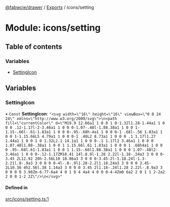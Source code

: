 [@fabwcie/drawer](../README.md) / [Exports](../modules.md) / icons/setting

# Module: icons/setting

## Table of contents

### Variables

- [SettingIcon](icons_setting.md#settingicon)

## Variables

### SettingIcon

• `Const` **SettingIcon**: ``"<svg width=\"16\" height=\"16\" viewBox=\"0 0 24 24\" xmlns=\"http://www.w3.org/2000/svg\">\n<path fill=\"currentColor\" d=\"M19.9 12.66a1 1 0 0 1 0-1.32l1.28-1.44a1 1 0 0 0 .12-1.17l-2-3.46a1 1 0 0 0-1.07-.48l-1.88.38a1 1 0 0 1-1.15-.66l-.61-1.83a1 1 0 0 0-.95-.68h-4a1 1 0 0 0-1 .68l-.56 1.83a1 1 0 0 1-1.15.66L5 4.79a1 1 0 0 0-1 .48L2 8.73a1 1 0 0 0 .1 1.17l1.27 1.44a1 1 0 0 1 0 1.32L2.1 14.1a1 1 0 0 0-.1 1.17l2 3.46a1 1 0 0 0 1.07.48l1.88-.38a1 1 0 0 1 1.15.66l.61 1.83a1 1 0 0 0 1 .68h4a1 1 0 0 0 .95-.68l.61-1.83a1 1 0 0 1 1.15-.66l1.88.38a1 1 0 0 0 1.07-.48l2-3.46a1 1 0 0 0-.12-1.17ZM18.41 14l.8.9l-1.28 2.22l-1.18-.24a3 3 0 0 0-3.45 2L12.92 20h-2.56L10 18.86a3 3 0 0 0-3.45-2l-1.18.24l-1.3-2.21l.8-.9a3 3 0 0 0 0-4l-.8-.9l1.28-2.2l1.18.24a3 3 0 0 0 3.45-2L10.36 4h2.56l.38 1.14a3 3 0 0 0 3.45 2l1.18-.24l1.28 2.22l-.8.9a3 3 0 0 0 0 3.98Zm-6.77-6a4 4 0 1 0 4 4a4 4 0 0 0-4-4Zm0 6a2 2 0 1 1 2-2a2 2 0 0 1-2 2Z\"/>\n</svg>"``

#### Defined in

[src/icons/setting.ts:1](https://github.com/fabwcie/drawer/blob/e245821/src/icons/setting.ts#L1)
